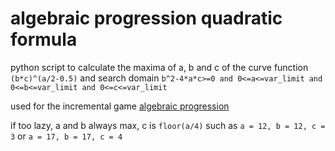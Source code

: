 # algebraic progression quadratic formula

python script to calculate the maxima of a, b and c of the curve function `(b*c)^(a/2-0.5)` and search domain `b^2-4*a*c>=0 and 0<=a<=var_limit and 0<=b<=var_limit and 0<=c<=var_limit`

used for the incremental game [algebraic progression](https://randomtuba.github.io/Algebraic-Progression/)


if too lazy, a and b always max, c is `floor(a/4)` such as `a = 12, b = 12, c = 3` or `a = 17, b = 17, c = 4`
